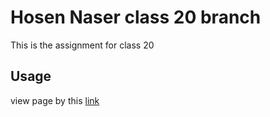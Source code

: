 # Hosen Naser class 20 branch <br>

This is the assignment for class 20

## Usage
view page by this [link](https://fullstack-alfanar.github.io/hosen-n-hw/)

